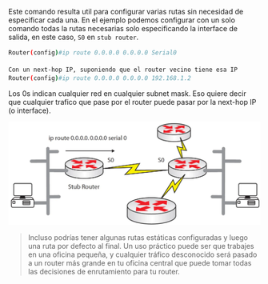 Este comando resulta util para configurar varias rutas sin necesidad de  especificar cada una. En el ejemplo podemos configurar con un solo comando todas la rutas necesarias solo especificando la interface de salida, en este caso, `S0` en `stub router`.

``` bash
Router(config)#ip route 0.0.0.0 0.0.0.0 Serial0

Con un next-hop IP, suponiendo que el router vecino tiene esa IP
Router(config)#ip route 0.0.0.0 0.0.0.0 192.168.1.2
```

Los 0s indican cualquier red en cualquier subnet mask. Eso quiere decir que cualquier trafico que pase por el router puede pasar por la next-hop IP (o interface).  

![](_anexos_/13-7.webp)
> Incluso podrías tener algunas rutas estáticas configuradas y luego una ruta por defecto al final. Un uso práctico puede ser que trabajes en una oficina pequeña, y cualquier tráfico desconocido será pasado a un router más grande en tu oficina central que puede tomar todas las decisiones de enrutamiento para tu router.